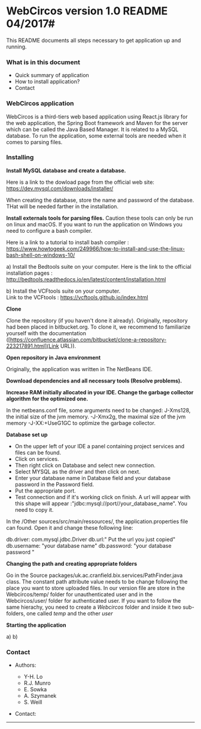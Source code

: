 # WebCircos version 1.0 README 04/2017#

This README documents all steps necessary to get application up and running.

### What is in this document ###

* Quick summary of application
* How to install application?
* Contact

### WebCircos application ###

WebCircos is a third-tiers web based application using React.js library for the web application, the Spring Boot framework and Maven for the server which can be called the Java Based Manager. It is related to a MySQL database.
To run the application, some external tools are needed when it comes to parsing files. 

### Installing ###

**Install MySQL database and create a database.** 

Here is a link to the dowload page from the official web site: 
https://dev.mysql.com/downloads/installer/

When creating the database, store the name and password of the database. THat will be needed farther in the installation. 

**Install externals tools for parsing files.**
Caution these tools can only be run on linux and macOS. If you want to run the application on Windows you need to configure a bash compiler.  

Here is a link to a tutorial to install bash compiler : https://www.howtogeek.com/249966/how-to-install-and-use-the-linux-bash-shell-on-windows-10/

a) Install the Bedtools suite on your computer. 
Here is the link to the official installation pages : 
http://bedtools.readthedocs.io/en/latest/content/installation.html

b) Install the VCFtools suite on your computer.  
Link to the VCFtools : https://vcftools.github.io/index.html

**Clone**

Clone the repository (if you haven't done it already). Originally, repository had been placed in bitbucket.org. To clone it, we recommend to familiarize yourself with the documentation ([https://confluence.atlassian.com/bitbucket/clone-a-repository-223217891.html](Link URL)).

**Open repository in Java environment**

Originally, the application was written in The NetBeans IDE.

**Download dependencies and all necessary tools (Resolve problems).**

**Increase RAM initially allocated in your IDE. Change the garbage collector algorithm for the optimized one.**  

In the netbeans.conf file, some arguments need to be changed: 
J-Xms128, the initial size of the jvm memory.
-J-Xmx2g, the maximal size of the jvm memory
-J-XX:+UseG1GC to optimize the garbage collector. 

**Database set up**

* On the upper left of your IDE a panel containing project services and files can be found. 
* Click on services.
* Then right click on Database and select new connection. 
* Select MYSQL as the driver and then click on next. 
* Enter your database name in Database field and your database password in the Password field. 
* Put the appropriate port.  
* Test connection and if it's working click on finish. 
A url will appear with this shape will appear :"jdbc:mysql://port//your_database_name". You need to copy it.

In the /Other sources/src/main/ressources/<default package>, the application.properties file can found. 
Open it and change these following line: 

db.driver: com.mysql.jdbc.Driver
db.url:" Put the url you just copied"
db.username: "your database name"
db.password: "your database password "

**Changing the path and creating appropriate folders**

Go in the Source packages/uk.ac.cranfield.bix.services/PathFinder.java class. 
The constant path attribute value needs to be change following the place you want to store uploaded files. 
In our version file are store in the Webcircos/temp/ folder for unauthenticated user and in the Webcircos/user/ folder for authenticated user. If you want to follow the same hierachy, you need to create a *Webcircos* folder and inside it two sub-folders, one called *temp* and the other *user*   

**Starting the application**

a)
b)

### Contact ###

* Authors: 
    + Y-H. Lo
    + R.J. Munro
    + E. Sowka
    + A. Szymanek
    + S. Weill

* Contact:
---